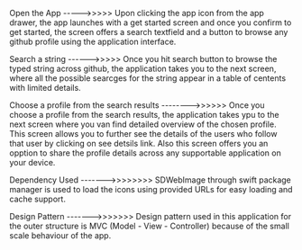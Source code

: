 Open the App ----->>>>>
Upon clicking the app icon from the app drawer, the app launches with a get started screen and once you confirm to get started, the screen offers a search textfield and a button to browse any github profile using the application interface.

Search a string ------>>>>>
Once you hit search button to browse the typed string across github, the application takes you to the next screen, where all the possible searcges for the string appear in a table of centents with limited details.

Choose a profile from the search results -------->>>>>>
Once you choose a profile from the search results, the application takes ypu to the next screen where you van find detailed overview of the chosen profile. This screen allows you to further see the details of the users who follow that user by clicking on see detsils link. Also this screen offers you an opption to share the profile details across any supportable application on your device.

Dependency Used ------->>>>>>>>
SDWebImage through swift package manager is used to load the icons using provided URLs for easy loading and cache support. 

Design Pattern ------->>>>>>>
Design pattern used in this application for the outer structure is MVC (Model - View - Controller) because of the small scale behaviour of the app.

 
